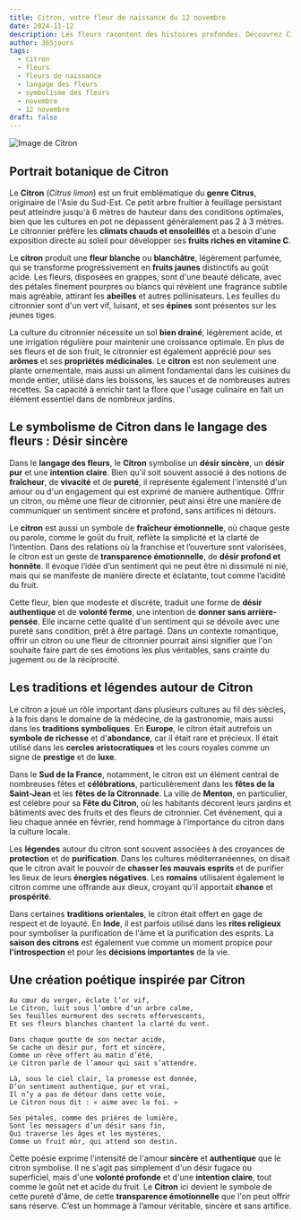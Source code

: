 ```yaml
---
title: Citron, votre fleur de naissance du 12 novembre
date: 2024-11-12
description: Les fleurs racontent des histoires profondes. Découvrez Citron, votre fleur de naissance du 12 novembre, ses symboles et récits fascinants. Plongez dans sa signification et son langage unique dans l'art floral.
author: 365jours
tags:
  - citron
  - fleurs
  - fleurs de naissance
  - langage des fleurs
  - symbolisme des fleurs
  - novembre
  - 12 novembre
draft: false
---
```



![Image de Citron](https://cdn.pixabay.com/photo/2016/04/17/14/28/lemon-blossom-1334788_640.jpg#center)


## Portrait botanique de Citron

Le **Citron** (_Citrus limon_) est un fruit emblématique du **genre Citrus**, originaire de l'Asie du Sud-Est. Ce petit arbre fruitier à feuillage persistant peut atteindre jusqu'à 6 mètres de hauteur dans des conditions optimales, bien que les cultures en pot ne dépassent généralement pas 2 à 3 mètres. Le citronnier préfère les **climats chauds et ensoleillés** et a besoin d'une exposition directe au soleil pour développer ses **fruits riches en vitamine C**.

Le **citron** produit une **fleur blanche** ou **blanchâtre**, légèrement parfumée, qui se transforme progressivement en **fruits jaunes** distinctifs au goût acide. Les fleurs, disposées en grappes, sont d'une beauté délicate, avec des pétales finement pourpres ou blancs qui révèlent une fragrance subtile mais agréable, attirant les **abeilles** et autres pollinisateurs. Les feuilles du citronnier sont d'un vert vif, luisant, et ses **épines** sont présentes sur les jeunes tiges.

La culture du citronnier nécessite un sol **bien drainé**, légèrement acide, et une irrigation régulière pour maintenir une croissance optimale. En plus de ses fleurs et de son fruit, le citronnier est également apprécié pour ses **arômes** et ses **propriétés médicinales**. Le **citron** est non seulement une plante ornementale, mais aussi un aliment fondamental dans les cuisines du monde entier, utilisé dans les boissons, les sauces et de nombreuses autres recettes. Sa capacité à enrichir tant la flore que l'usage culinaire en fait un élément essentiel dans de nombreux jardins.

## Le symbolisme de Citron dans le langage des fleurs : Désir sincère

Dans le **langage des fleurs**, le **Citron** symbolise un **désir sincère**, un **désir pur** et une **intention claire**. Bien qu'il soit souvent associé à des notions de **fraîcheur**, de **vivacité** et de **pureté**, il représente également l'intensité d'un amour ou d'un engagement qui est exprimé de manière authentique. Offrir un citron, ou même une fleur de citronnier, peut ainsi être une manière de communiquer un sentiment sincère et profond, sans artifices ni détours.

Le **citron** est aussi un symbole de **fraîcheur émotionnelle**, où chaque geste ou parole, comme le goût du fruit, reflète la simplicité et la clarté de l’intention. Dans des relations où la franchise et l’ouverture sont valorisées, le citron est un geste de **transparence émotionnelle**, de **désir profond et honnête**. Il évoque l’idée d’un sentiment qui ne peut être ni dissimulé ni nié, mais qui se manifeste de manière directe et éclatante, tout comme l’acidité du fruit.

Cette fleur, bien que modeste et discrète, traduit une forme de **désir authentique** et de **volonté ferme**, une intention de **donner sans arrière-pensée**. Elle incarne cette qualité d'un sentiment qui se dévoile avec une pureté sans condition, prêt à être partagé. Dans un contexte romantique, offrir un citron ou une fleur de citronnier pourrait ainsi signifier que l'on souhaite faire part de ses émotions les plus véritables, sans crainte du jugement ou de la réciprocité.

## Les traditions et légendes autour de Citron

Le citron a joué un rôle important dans plusieurs cultures au fil des siècles, à la fois dans le domaine de la médecine, de la gastronomie, mais aussi dans les **traditions symboliques**. En **Europe**, le citron était autrefois un **symbole de richesse** et d'**abondance**, car il était rare et précieux. Il était utilisé dans les **cercles aristocratiques** et les cours royales comme un signe de **prestige** et de **luxe**.

Dans le **Sud de la France**, notamment, le citron est un élément central de nombreuses fêtes et **célébrations**, particulièrement dans les **fêtes de la Saint-Jean** et les **fêtes de la Citronnade**. La ville de **Menton**, en particulier, est célèbre pour sa **Fête du Citron**, où les habitants décorent leurs jardins et bâtiments avec des fruits et des fleurs de citronnier. Cet événement, qui a lieu chaque année en février, rend hommage à l’importance du citron dans la culture locale.

Les **légendes** autour du citron sont souvent associées à des croyances de **protection** et de **purification**. Dans les cultures méditerranéennes, on disait que le citron avait le pouvoir de **chasser les mauvais esprits** et de purifier les lieux de leurs **énergies négatives**. Les **romains** utilisaient également le citron comme une offrande aux dieux, croyant qu’il apportait **chance** et **prospérité**.

Dans certaines **traditions orientales**, le citron était offert en gage de respect et de loyauté. En **Inde**, il est parfois utilisé dans les **rites religieux** pour symboliser la purification de l'âme et la purification des esprits. La **saison des citrons** est également vue comme un moment propice pour **l'introspection** et pour les **décisions importantes** de la vie.

## Une création poétique inspirée par Citron

```
Au cœur du verger, éclate l’or vif,
Le Citron, luit sous l’ombre d’un arbre calme,
Ses feuilles murmurent des secrets effervescents,
Et ses fleurs blanches chantent la clarté du vent.

Dans chaque goutte de son nectar acide,
Se cache un désir pur, fort et sincère,
Comme un rêve offert au matin d’été,
Le Citron parle de l’amour qui sait s’attendre.

Là, sous le ciel clair, la promesse est donnée,
D’un sentiment authentique, pur et vrai,
Il n’y a pas de détour dans cette voie,
Le Citron nous dit : « aime avec la foi. »

Ses pétales, comme des prières de lumière,
Sont les messagers d’un désir sans fin,
Qui traverse les âges et les mystères,
Comme un fruit mûr, qui attend son destin.
```

Cette poésie exprime l'intensité de l'amour **sincère** et **authentique** que le citron symbolise. Il ne s'agit pas simplement d'un désir fugace ou superficiel, mais d'une **volonté profonde** et d'une **intention claire**, tout comme le goût net et acide du fruit. Le **Citron** ici devient le symbole de cette pureté d'âme, de cette **transparence émotionnelle** que l'on peut offrir sans réserve. C’est un hommage à l’amour véritable, sincère et sans artifice.


